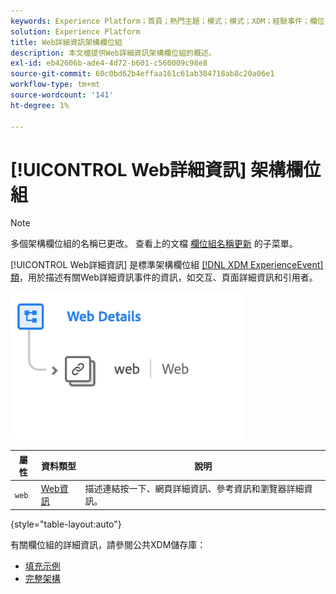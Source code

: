 ```yaml
---
keywords: Experience Platform；首頁；熱門主題；模式；模式；XDM；經驗事件；欄位；模式；模式；模式設計；欄位組；欄位組；
solution: Experience Platform
title: Web詳細資訊架構欄位組
description: 本文檔提供Web詳細資訊架構欄位組的概述。
exl-id: eb42606b-ade4-4d72-b601-c560009c98e8
source-git-commit: 60c0bd62b4effaa161c61ab304718ab8c20a06e1
workflow-type: tm+mt
source-wordcount: '141'
ht-degree: 1%

---
```


# [!UICONTROL Web詳細資訊] 架構欄位組

>[!NOTE]
>
>多個架構欄位組的名稱已更改。 查看上的文檔 [欄位組名稱更新](../name-updates.md) 的子菜單。

[!UICONTROL Web詳細資訊] 是標準架構欄位組 [[!DNL XDM ExperienceEvent] 類](../../classes/experienceevent.md)，用於描述有關Web詳細資訊事件的資訊，如交互、頁面詳細資訊和引用者。

![](../../images/field-groups/web-details.png)

| 屬性 | 資料類型 | 說明 |
| --- | --- | --- |
| `web` | [Web資訊](../../data-types/web-information.md) | 描述連結按一下、網頁詳細資訊、參考資訊和瀏覽器詳細資訊。 |

{style="table-layout:auto"}

有關欄位組的詳細資訊，請參閱公共XDM儲存庫：

* [填充示例](https://github.com/adobe/xdm/blob/master/components/fieldgroups/experience-event/experienceevent-web.example.1.json)
* [完整架構](https://github.com/adobe/xdm/blob/master/components/fieldgroups/experience-event/experienceevent-web.schema.json)
